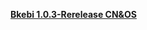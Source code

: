 **[Bkebi 1.0.3-Rerelease CN&OS](https://drive.google.com/file/d/1ZE94jzh98yCAHapOG_IGAgZfyNo8TYqY/view?usp=share_link)**
